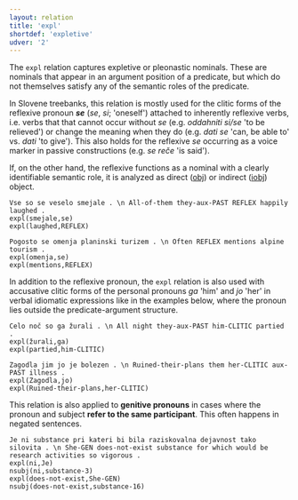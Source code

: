 ```yaml
---
layout: relation
title: 'expl'
shortdef: 'expletive'
udver: '2'
---
```


The `expl` relation captures expletive or pleonastic nominals. These are nominals that appear in an argument position of a predicate, but which do not themselves satisfy any of the semantic roles of the predicate.

In Slovene treebanks, this relation is mostly used for the clitic forms of the reflexive pronoun _**se**_ (_se_, _si_; 'oneself') attached to inherently reflexive verbs, i.e. verbs that that cannot occur without _se_ (e.g. _oddahniti si/se_ 'to be relieved') or change the meaning when they do (e.g. _dati se_ 'can, be able to' vs. _dati_ 'to give'). This also holds for the reflexive _se_ occurring as a voice marker in passive constructions (e.g. _se reče_ 'is said'). 

If, on the other hand, the reflexive functions as a nominal with a clearly identifiable semantic role, it is analyzed as direct ([obj]()) or indirect ([iobj]()) object.

~~~ sdparse
Vse so se veselo smejale . \n All-of-them they-aux-PAST REFLEX happily laughed .
expl(smejale,se)
expl(laughed,REFLEX)
~~~
~~~ sdparse
Pogosto se omenja planinski turizem . \n Often REFLEX mentions alpine tourism .
expl(omenja,se)
expl(mentions,REFLEX)
~~~

In addition to the reflexive pronoun, the `expl` relation is also used with accusative clitic forms of the personal pronouns _ga_ 'him' and _jo_ 'her' in verbal idiomatic expressions like in the examples below, where the pronoun lies outside the predicate-argument structure.


~~~ sdparse
Celo noč so ga žurali . \n All night they-aux-PAST him-CLITIC partied .
expl(žurali,ga)
expl(partied,him-CLITIC)
~~~
~~~ sdparse
Zagodla jim jo je bolezen . \n Ruined-their-plans them her-CLITIC aux-PAST illness .
expl(Zagodla,jo)
expl(Ruined-their-plans,her-CLITIC)
~~~

This relation is also applied to **genitive pronouns** in cases where the pronoun and subject **refer to the same participant**. This often happens in negated sentences. 
~~~ sdparse
Je ni substance pri kateri bi bila raziskovalna dejavnost tako silovita . \n She-GEN does-not-exist substance for which would be research activities so vigorous .
expl(ni,Je)
nsubj(ni,substance-3)
expl(does-not-exist,She-GEN)
nsubj(does-not-exist,substance-16)
~~~
<!-- Interlanguage links updated Po 11. listopadu 2024, 20:10:53 CET -->
